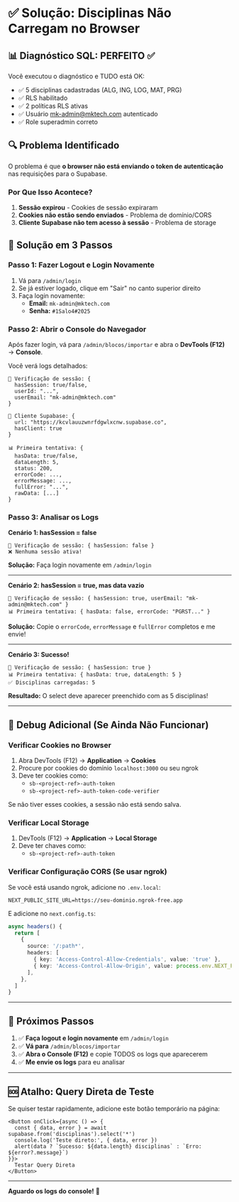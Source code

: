 # ✅ Solução: Disciplinas Não Carregam no Browser

## 📊 Diagnóstico SQL: PERFEITO ✅

Você executou o diagnóstico e TUDO está OK:
- ✅ 5 disciplinas cadastradas (ALG, ING, LOG, MAT, PRG)
- ✅ RLS habilitado
- ✅ 2 políticas RLS ativas
- ✅ Usuário mk-admin@mktech.com autenticado
- ✅ Role superadmin correto

## 🔍 Problema Identificado

O problema é que **o browser não está enviando o token de autenticação** nas requisições para o Supabase.

### Por Que Isso Acontece?

1. **Sessão expirou** - Cookies de sessão expiraram
2. **Cookies não estão sendo enviados** - Problema de domínio/CORS
3. **Cliente Supabase não tem acesso à sessão** - Problema de storage

## 🚀 Solução em 3 Passos

### Passo 1: Fazer Logout e Login Novamente

1. Vá para `/admin/login`
2. Se já estiver logado, clique em "Sair" no canto superior direito
3. Faça login novamente:
   - **Email:** `mk-admin@mktech.com`
   - **Senha:** `#1Salo4#2025`

### Passo 2: Abrir o Console do Navegador

Após fazer login, vá para `/admin/blocos/importar` e abra o **DevTools (F12)** → **Console**.

Você verá logs detalhados:

```
🔐 Verificação de sessão: {
  hasSession: true/false,
  userId: "...",
  userEmail: "mk-admin@mktech.com"
}

🔧 Cliente Supabase: {
  url: "https://kcvlauuzwnrfdgwlxcnw.supabase.co",
  hasClient: true
}

📊 Primeira tentativa: {
  hasData: true/false,
  dataLength: 5,
  status: 200,
  errorCode: ...,
  errorMessage: ...,
  fullError: "...",
  rawData: [...]
}
```

### Passo 3: Analisar os Logs

**Cenário 1: hasSession = false**
```
🔐 Verificação de sessão: { hasSession: false }
❌ Nenhuma sessão ativa!
```
**Solução:** Faça login novamente em `/admin/login`

---

**Cenário 2: hasSession = true, mas data vazio**
```
🔐 Verificação de sessão: { hasSession: true, userEmail: "mk-admin@mktech.com" }
📊 Primeira tentativa: { hasData: false, errorCode: "PGRST..." }
```
**Solução:** Copie o `errorCode`, `errorMessage` e `fullError` completos e me envie!

---

**Cenário 3: Sucesso!**
```
🔐 Verificação de sessão: { hasSession: true }
📊 Primeira tentativa: { hasData: true, dataLength: 5 }
✅ Disciplinas carregadas: 5
```
**Resultado:** O select deve aparecer preenchido com as 5 disciplinas!

---

## 🔧 Debug Adicional (Se Ainda Não Funcionar)

### Verificar Cookies no Browser

1. Abra DevTools (F12) → **Application** → **Cookies**
2. Procure por cookies do domínio `localhost:3000` ou seu ngrok
3. Deve ter cookies como:
   - `sb-<project-ref>-auth-token`
   - `sb-<project-ref>-auth-token-code-verifier`

Se não tiver esses cookies, a sessão não está sendo salva.

### Verificar Local Storage

1. DevTools (F12) → **Application** → **Local Storage**
2. Deve ter chaves como:
   - `sb-<project-ref>-auth-token`

### Verificar Configuração CORS (Se usar ngrok)

Se você está usando ngrok, adicione no `.env.local`:

```env
NEXT_PUBLIC_SITE_URL=https://seu-dominio.ngrok-free.app
```

E adicione no `next.config.ts`:

```ts
async headers() {
  return [
    {
      source: '/:path*',
      headers: [
        { key: 'Access-Control-Allow-Credentials', value: 'true' },
        { key: 'Access-Control-Allow-Origin', value: process.env.NEXT_PUBLIC_SITE_URL || '*' },
      ],
    },
  ]
}
```

---

## 📝 Próximos Passos

1. ✅ **Faça logout e login novamente** em `/admin/login`
2. ✅ **Vá para** `/admin/blocos/importar`
3. ✅ **Abra o Console (F12)** e copie TODOS os logs que aparecerem
4. ✅ **Me envie os logs** para eu analisar

---

## 🆘 Atalho: Query Direta de Teste

Se quiser testar rapidamente, adicione este botão temporário na página:

```tsx
<Button onClick={async () => {
  const { data, error } = await supabase.from('disciplinas').select('*')
  console.log('Teste direto:', { data, error })
  alert(data ? `Sucesso: ${data.length} disciplinas` : `Erro: ${error?.message}`)
}}>
  Testar Query Direta
</Button>
```

---

**Aguardo os logs do console!** 🚀



